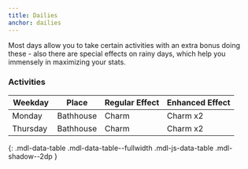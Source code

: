 ```yaml
---
title: Dailies
anchor: dailies
---
```


Most days allow you to take certain activities with an extra bonus doing these - also there are special effects on rainy days, which help you immensely in maximizing your stats. 

### Activities

| Weekday  | Place     | Regular Effect | Enhanced Effect |
|----------|-----------|----------------|-----------------|
| Monday   | Bathhouse | Charm          | Charm x2        |
| Thursday | Bathhouse | Charm          | Charm x2        |
{: .mdl-data-table .mdl-data-table--fullwidth .mdl-js-data-table .mdl-shadow--2dp }